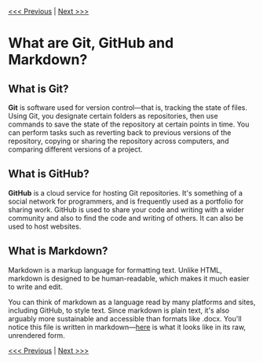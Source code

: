 [<<< Previous](../README.md) | [Next >>>](examples.md)  
# What are Git, GitHub and Markdown?

## What is Git? 

**Git** is software used for version control—that is, tracking the state of files. Using Git, you designate certain folders as repositories, then use commands to save the state of the repository at certain points in time. You can perform tasks such as reverting back to previous versions of the repository, copying or sharing the repository across computers, and comparing different versions of a project.

## What is GitHub?

**GitHub** is a cloud service for hosting Git repositories. It's something of a social network for programmers, and is frequently used as a portfolio for sharing work. GitHub is used to share your code and writing with a wider community and also to find the code and writing of others. It can also be used to host websites.

## What is Markdown?

Markdown is a markup language for formatting text. Unlike HTML, markdown is designed to be human-readable, which makes it much easier to write and edit.

You can think of markdown as a language read by many platforms and sites, including GitHub, to style text. Since markdown is plain text, it's also arguably more sustainable and accessible than formats like .docx. You'll notice this file is written in markdown—[here]() is what it looks like in its raw, unrendered form.

[<<< Previous](../README.md) | [Next >>>](examples.md)  
